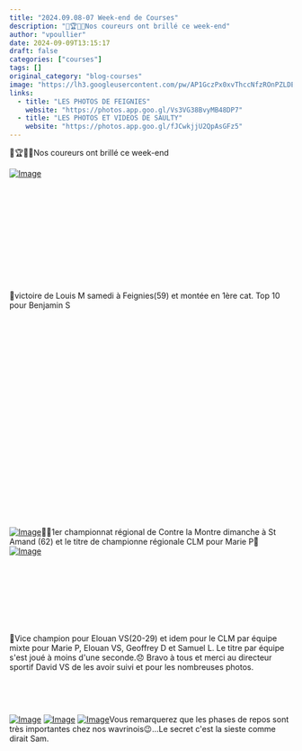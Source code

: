 ```yaml
---
title: "2024.09.08-07 Week-end de Courses"
description: "🚴🏆🥇🥈Nos coureurs ont brillé ce week-end"
author: "vpoullier"
date: 2024-09-09T13:15:17
draft: false
categories: ["courses"]
tags: []
original_category: "blog-courses"
image: "https://lh3.googleusercontent.com/pw/AP1GczPx0xvThccNfzROnPZLDEBBYqLGWIFI2RwHvrip4Qz55wRWRPiCydwJKgmFJ8LxvREBAUwmCvwe0y_F_GpmJen2VbQHTYi7CCgU056Bhj87Aw76zjvHIhTtILovwrIsUKQyXjSkxImVLQhEdUCd4Bqyzw=w1198-h674-s-no-gm?authuser=0"
links:
  - title: "LES PHOTOS DE FEIGNIES"
    website: "https://photos.app.goo.gl/Vs3VG38BvyMB48DP7"
  - title: "LES PHOTOS ET VIDEOS DE SAULTY"
    website: "https://photos.app.goo.gl/fJCwkjjU2QpAsGFz5"
---
```


🚴🏆🥇🥈Nos coureurs ont brillé ce week-end

<!--more-->

[![Image](https://lh3.googleusercontent.com/pw/AP1GczOb7fw8D-ZjCkchX-fszkJIbZjBRW5djrWjclRsHe5vGS5q_4PAhxWtlvVfG7MTueZOkWFilg1oW8fLPJEZDN1nnAJkcZM9UmtrJBUZJcitYPFfZz-zKHUNuIpzCab-UnuntAch10taQRSU8xxzEpnYxQ=w709-h945-s-no-gm?authuser=0)](https://lh3.googleusercontent.com/pw/AP1GczOb7fw8D-ZjCkchX-fszkJIbZjBRW5djrWjclRsHe5vGS5q_4PAhxWtlvVfG7MTueZOkWFilg1oW8fLPJEZDN1nnAJkcZM9UmtrJBUZJcitYPFfZz-zKHUNuIpzCab-UnuntAch10taQRSU8xxzEpnYxQ=w709-h945-s-no-gm?authuser=0)

&nbsp;

&nbsp;

&nbsp;

&nbsp;

&nbsp;

&nbsp;

🥇victoire de Louis M samedi à Feignies(59) et montée en 1ère cat. Top 10 pour Benjamin S

&nbsp;

&nbsp;

&nbsp;

&nbsp;

&nbsp;

&nbsp;

&nbsp;

&nbsp;

&nbsp;

&nbsp;

&nbsp;

&nbsp;

[![Image](https://lh3.googleusercontent.com/pw/AP1GczOJ0QFg-hcdXrftKymgkQUpOYNQi6HlgBRTkVnXTXdJI2Onn7X3VJGPSUFNCjowwkoNbxkexmapuXVSYDzagAlzWsAx1Na64WMVwxGJxxRXObmaIzd7a5iXKDYODG1SbJnhS1i215XzbBWCYX526jr-hQ=w960-h720-s-no-gm?authuser=0)](https://lh3.googleusercontent.com/pw/AP1GczOJ0QFg-hcdXrftKymgkQUpOYNQi6HlgBRTkVnXTXdJI2Onn7X3VJGPSUFNCjowwkoNbxkexmapuXVSYDzagAlzWsAx1Na64WMVwxGJxxRXObmaIzd7a5iXKDYODG1SbJnhS1i215XzbBWCYX526jr-hQ=w960-h720-s-no-gm?authuser=0)🥇🥈1er championnat régional de Contre la Montre dimanche à St Amand (62) et le titre de championne régionale CLM pour Marie P💪
[![Image](https://lh3.googleusercontent.com/pw/AP1GczPx0xvThccNfzROnPZLDEBBYqLGWIFI2RwHvrip4Qz55wRWRPiCydwJKgmFJ8LxvREBAUwmCvwe0y_F_GpmJen2VbQHTYi7CCgU056Bhj87Aw76zjvHIhTtILovwrIsUKQyXjSkxImVLQhEdUCd4Bqyzw=w1198-h674-s-no-gm?authuser=0)](https://lh3.googleusercontent.com/pw/AP1GczPx0xvThccNfzROnPZLDEBBYqLGWIFI2RwHvrip4Qz55wRWRPiCydwJKgmFJ8LxvREBAUwmCvwe0y_F_GpmJen2VbQHTYi7CCgU056Bhj87Aw76zjvHIhTtILovwrIsUKQyXjSkxImVLQhEdUCd4Bqyzw=w1198-h674-s-no-gm?authuser=0)

&nbsp;

&nbsp;

&nbsp;

&nbsp;

🥈Vice champion pour Elouan VS(20-29) et idem pour le CLM par équipe mixte pour Marie P, Elouan VS, Geoffrey D et Samuel L. Le titre par équipe s'est joué à moins d'une seconde.😞
Bravo à tous et merci au directeur sportif David VS de les avoir suivi et pour les nombreuses photos.

&nbsp;

&nbsp;

[![Image](https://lh3.googleusercontent.com/pw/AP1GczNvnSRYPv7LGT9mXjWclCyLdYSRaeqK_sjEQuMj1iexo1hYOH2rEvJ5JlTJL-3OqjShYFD-qwdv_avPKjFFKNhy35ULqKhosEK3b2GVbHtiWnpi6osz9_DfK9SSOcByoDkQYtEV298qCzsXl6SymQbQgw=w709-h945-s-no-gm?authuser=0)](#link_tab)&nbsp;[![Image](https://lh3.googleusercontent.com/pw/AP1GczOHlXGdixyB2LXZeh37U7iWeP87yKCOTHJMihxGUzGtdmX3mG812tli7wQKu1bVQAzc8Mn50wEL_rf_ZzduuVrRsxQED2qfsDaJpg1l3e18R6gDOxxmtJMG9nY_F0a36MkCbeWBVgYfiIYDHPY2zvistA=w709-h945-s-no-gm?authuser=0)](https://lh3.googleusercontent.com/pw/AP1GczOHlXGdixyB2LXZeh37U7iWeP87yKCOTHJMihxGUzGtdmX3mG812tli7wQKu1bVQAzc8Mn50wEL_rf_ZzduuVrRsxQED2qfsDaJpg1l3e18R6gDOxxmtJMG9nY_F0a36MkCbeWBVgYfiIYDHPY2zvistA=w709-h945-s-no-gm?authuser=0)&nbsp;[![Image](https://lh3.googleusercontent.com/pw/AP1GczN3rCaWlthMZl-jvIfRsUQaLPgW5oojIJZwRQBGKxbaeWkfudD0c_aiGp6bP-eEqB0VgV1fMj4-bPvAR7oW9zLeq4TR7LIQxQMG3C5Td_dURVvZKkqQ1QP7-21WkY9PSOmC_kAQB0-sINAL6vO1Jm8TAQ=w709-h945-s-no-gm?authuser=0)](#link_tab)Vous remarquerez que les phases de repos sont très importantes chez nos wavrinois😉...Le secret c'est la sieste comme dirait Sam.

&nbsp;